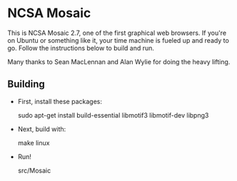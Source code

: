 NCSA Mosaic
===========

This is NCSA Mosaic 2.7, one of the first graphical web browsers.
If you're on Ubuntu or something like it, your time machine is fueled
up and ready to go.  Follow the instructions below to build and run.

Many thanks to Sean MacLennan and Alan Wylie for doing the heavy lifting.

Building
--------

* First, install these packages:

    sudo apt-get install build-essential libmotif3 libmotif-dev libpng3 

* Next, build with:

    make linux

* Run!

    src/Mosaic
